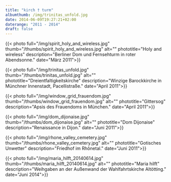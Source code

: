 ```yaml
---
title: "kirch † turm"
albumthumb: /img/trinitas_unfold.jpg
date: 2014-06-09T19:27:21+02:00
daterange: "2011 - 2014"
draft: false
---
```


{{< photo full="/img/spirit_holy_and_wireless.jpg" thumb="/thumbs/spirit_holy_and_wireless.jpg" alt="" phototitle="Holy and wireless" description="Berliner Dom und Fernsehturm in roter Abendsonne." date="März 2011">}}

{{< photo full="/img/trinitas_unfold.jpg" thumb="/thumbs/trinitas_unfold.jpg" alt="" phototitle="Dreientfaltigkeitskirche" description="Winzige Barockkirche in Münchner Innenstadt, Pacellistraße." date="April 2011">}}

{{< photo full="/img/window_grid_frauendom.jpg" thumb="/thumbs/window_grid_frauendom.jpg" alt="" phototitle="Gittersog" description="Apsis des Frauendoms in München." date="April 2011">}}

{{< photo full="/img/dom_dijonaise.jpg" thumb="/thumbs/dom_dijonaise.jpg" alt="" phototitle="Dom Dijonaise" description="Renaissance in Dijon." date="Juni 2011">}}

{{< photo full="/img/rhone_valley_cemetery.jpg" thumb="/thumbs/rhone_valley_cemetery.jpg" alt="" phototitle="Gotisches Unwetter" description="Friedhof im Rhônetal." date="Juni 2011">}}

{{< photo full="/img/maria_hilft_20140614.jpg" thumb="/thumbs/maria_hilft_20140614.jpg" alt="" phototitle="Maria hilft" description="Weihgaben an der Außenwand der Wahlfahrtskirche Altötting." date="Juni 2014">}}

